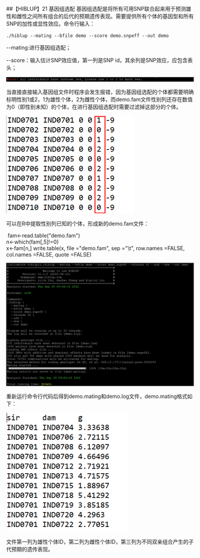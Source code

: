 ##【HIBLUP】21 基因组选配
基因组选配是将所有可用SNP联合起来用于预测雄性和雌性之间所有组合的后代的预期遗传表现。需要提供所有个体的基因型和所有SNP的加性或显性效应。命令行输入：

```​
./hiblup --mating --bfile demo --score demo.snpeff --out demo
```

--mating:进行基因组选配；

--score：输入估计SNP效应值，第一列是SNP id，其余列是SNP效应，应包含表头；

![](picture/1.png)

当直接直接输入基因组文件时程序会发生报错，因为基因组选配的个体都需要明确标明性别1或2，1为雄性个体，2为雌性个体，而demo.fam文件性别列还存在数值为0（即性别未知）的个体，在进行基因组选配时需要过滤掉这部分的个体。

![](picture/2.png)

可以在R中提取性别列已知的个体，形成新的demo.fam文件：

​
fam<-read.table("demo.fam")  
n<-which(fam[,5]!=0)  
x<-fam[n,]
write.table(x, file ="demo.fam", sep ="\t", row.names =FALSE, col.names =FALSE, quote =FALSE)


![](picture/3.png)

重新运行命令行代码后得到demo.mating和demo.log文件，demo.mating格式如下：

![](picture/4.png)

文件第一列为雄性个体ID，第二列为雌性个体ID，第三列为不同双亲组合产生的子代预期的遗传表现。​​